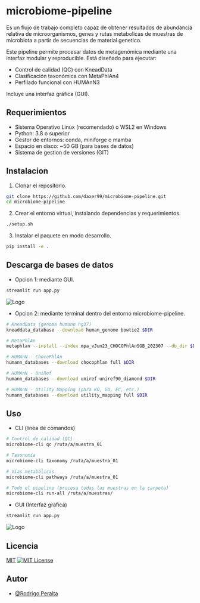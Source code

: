 
# microbiome-pipeline

Es un flujo de trabajo completo capaz de obtener resultados de abundancia relativa de microorganismos, genes y rutas metabolicas de muestras de microbiota a partir de secuencias de material genetico.

Este pipeline permite procesar datos de metagenómica mediante una interfaz modular y reproducible. Está diseñado para ejecutar:

- Control de calidad (QC) con KneadData
- Clasificación taxonómica con MetaPhlAn4
- Perfilado funcional con HUMAnN3

Incluye una interfaz gráfica (GUI).

## Requerimientos
- Sistema Operativo Linux (recomendado) o WSL2 en Windows
- Python: 3.8 o superior
- Gestor de entornos: conda, miniforge o mamba
- Espacio en disco: ~50 GB (para bases de datos)
- Sistema de gestion de versiones (GIT)

## Instalacion

1. Clonar el repositorio.
```bash
git clone https://github.com/daxer99/microbiome-pipeline.git
cd microbiome-pipeline
```
2. Crear el entorno virtual, instalando dependencias y requerimientos.
```bash
./setup.sh
```
3. Instalar el paquete en modo desarrollo.
```bash
pip install -e .
```
## Descarga de bases de datos
- Opcion 1: mediante GUI. 
```bash
streamlit run app.py
```
![Logo](https://i.ibb.co/gZb6cdb1/screencapture-localhost-8501-2025-09-08-12-24-51-1.png)

- Opcion 2: mediante terminal dentro del entorno microbiome-pipeline.
```bash
# KneadData (genoma humano hg37)
kneaddata_database --download human_genome bowtie2 $DIR

# MetaPhlAn
metaphlan --install --index mpa_vJun23_CHOCOPhlAnSGB_202307 --db_dir $DIR

# HUMAnN - ChocoPhlAn
humann_databases --download chocophlan full $DIR

# HUMAnN - UniRef
humann_databases --download uniref uniref90_diamond $DIR

# HUMAnN - Utility Mapping (para KO, GO, EC, etc.)
humann_databases --download utility_mapping full $DIR
```
## Uso
- CLI (linea de comandos)

```bash
# Control de calidad (QC)
microbiome-cli qc /ruta/a/muestra_01

# Taxonomía
microbiome-cli taxonomy /ruta/a/muestra_01

# Vías metabólicas
microbiome-cli pathways /ruta/a/muestra_01

# Todo el pipeline (procesa todas las muestras en la carpeta)
microbiome-cli run-all /ruta/a/muestras/
```

- GUI (Interfaz grafica)
```bash
streamlit run app.py
```
![Logo](https://i.ibb.co/s9nxJ0jr/screencapture-localhost-8501-2025-09-08-12-26-29-1.png)
## Licencia

[MIT](https://choosealicense.com/licenses/mit/)
[![MIT License](https://img.shields.io/badge/License-MIT-green.svg)](https://choosealicense.com/licenses/mit/)


## Autor

- [@Rodrigo Peralta](https://www.github.com/daxer99)

